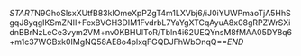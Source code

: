$START$N9GhoSIsxXUtfB83kIOmeXpPZgT4m1LXVbj6/iJ0iYUWPmaoTjA5HhSgqJ8yqgIKSmZNII+FexBVGH3DIM1FvdrbL7YaYgXTCqAyuA8x08gRPZWrSXidnBBrNzLeCe3vym2VM+nv0KBHUlToR/Tbln4i62UEQYnsM8fMAA05DY8q6+m1c37WGBxk0IMgNQ58AE8o4plxqFGQDJFhWbOnqQ==$END$